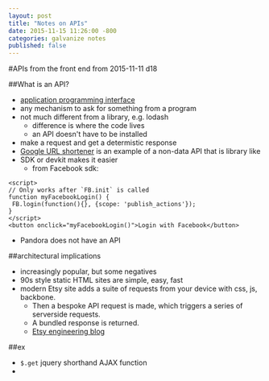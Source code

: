 ```yaml
---
layout: post
title: "Notes on APIs"
date: 2015-11-15 11:26:00 -800
categories: galvanize notes
published: false
---
```

#APIs from the front end
from 2015-11-11 d18

##What is an API?
* [application programming interface](https://en.wikipedia.org/wiki/Web_API)
* any mechanism to ask for something from a program
* not much different from a library, e.g. lodash
	* difference is where the code lives
	* an API doesn't have to be installed
* make a request and get a determistic response
* [Google URL shortener](https://developers.google.com/url-shortener/?hl=en) is an example of a non-data API that is library like 
* SDK or devkit makes it easier
	* from Facebook sdk:

```
<script>
// Only works after `FB.init` is called
function myFacebookLogin() {
 FB.login(function(){}, {scope: 'publish_actions'});
}
</script>
<button onclick="myFacebookLogin()">Login with Facebook</button>
```
* Pandora does not have an API

##architectural implications
* increasingly popular, but some negatives
* 90s style static HTML sites are simple, easy, fast
* modern Etsy site adds a suite of requests from your device with css, js, backbone.
	* Then a bespoke API request is made, which triggers a series of serverside requests.
	* A bundled response is returned.
	* [Etsy engineering blog](https://codeascraft.com/)

##ex
* `$.get` jquery shorthand AJAX function
* 
